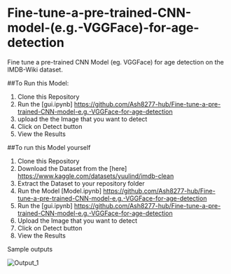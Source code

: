# Fine-tune-a-pre-trained-CNN-model-(e.g.-VGGFace)-for-age-detection
Fine tune a pre-trained CNN Model (eg. VGGFace) for age detection on the IMDB-Wiki dataset.

##To Run this Model:

1. Clone this Repository
2. Run the [gui.ipynb] https://github.com/Ash8277-hub/Fine-tune-a-pre-trained-CNN-model-e.g.-VGGFace-for-age-detection
3. upload the the Image that you want to detect
4. Click on Detect button
5. View the Results

##To run this Model yourself

1. Clone this Repository
2. Download the Dataset from the [here] https://www.kaggle.com/datasets/yuulind/imdb-clean
3. Extract the Dataset to your repository folder
4. Run the Model [Model.ipynb] https://github.com/Ash8277-hub/Fine-tune-a-pre-trained-CNN-model-e.g.-VGGFace-for-age-detection
5. Run the [gui.ipynb] https://github.com/Ash8277-hub/Fine-tune-a-pre-trained-CNN-model-e.g.-VGGFace-for-age-detection
6. Upload the Image that you want to detect
7. Click on Detect button
8. View the Results













Sample outputs 

![Output_1](https://github.com/user-attachments/assets/f2158e46-19e1-45e7-bca1-3d4312a493ac)


